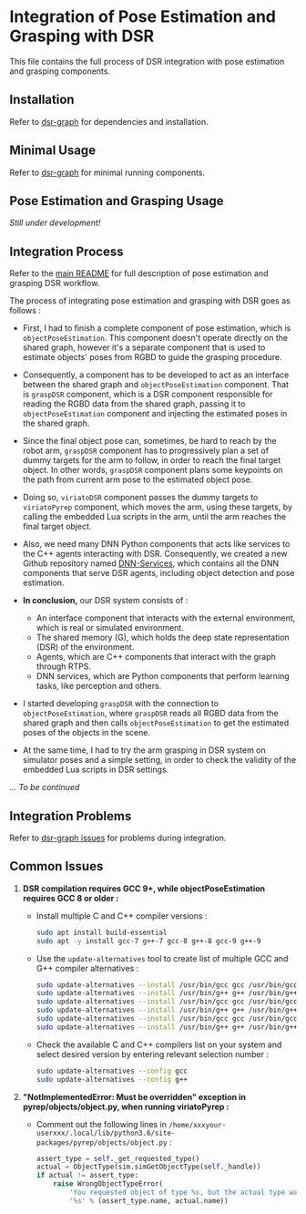 # Integration of Pose Estimation and Grasping with DSR

This file contains the full process of DSR integration with pose estimation and grasping components.

## Installation

Refer to [dsr-graph](https://github.com/robocomp/dsr-graph/#Dependencies-and-Installation) for dependencies and installation.

## Minimal Usage

Refer to [dsr-graph](https://github.com/robocomp/dsr-graph/#Basic-use-case) for minimal running components.

## Pose Estimation and Grasping Usage

_Still under development!_

## Integration Process

Refer to the [main README](https://github.com/robocomp/grasping/#System-Overview) for full description of pose estimation and grasping DSR workflow.

The process of integrating pose estimation and grasping with DSR goes as follows :

-   First, I had to finish a complete component of pose estimation, which is `objectPoseEstimation`. This component doesn't operate directly on the shared graph, however it's a separate component that is used to estimate objects' poses from RGBD to guide the grasping procedure.

-   Consequently, a component has to be developed to act as an interface between the shared graph and `objectPoseEstimation` component. That is `graspDSR` component, which is a DSR component responsible for reading the RGBD data from the shared graph, passing it to `objectPoseEstimation` component and injecting the estimated poses in the shared graph.

-   Since the final object pose can, sometimes, be hard to reach by the robot arm, `graspDSR` component has to progressively plan a set of dummy targets for the arm to follow, in order to reach the final target object. In other words, `graspDSR` component plans some keypoints on the path from current arm pose to the estimated object pose.

-   Doing so, `viriatoDSR` component passes the dummy targets to `viriatoPyrep` component, which moves the arm, using these targets, by calling the embedded Lua scripts in the arm, until the arm reaches the final target object.

-   Also, we need many DNN Python components that acts like services to the C++ agents interacting with DSR. Consequently, we created a new Github repository named [DNN-Services](https://github.com/robocomp/DNN-Services), which contains all the DNN components that serve DSR agents, including object detection and pose estimation.

-   __In conclusion,__ our DSR system consists of :
    -   An interface component that interacts with the external environment, which is real or simulated environment.
    -   The shared memory (G), which holds the deep state representation (DSR) of the environment.
    -   Agents, which are C++ components that interact with the graph through RTPS.
    -   DNN services, which are Python components that perform learning tasks, like perception and others.

-   I started developing `graspDSR` with the connection to `objectPoseEstimation`, where `graspDSR` reads all RGBD data from the shared graph and then calls `objectPoseEstimation` to get the estimated poses of the objects in the scene.

-   At the same time, I had to try the arm grasping in DSR system on simulator poses and a simple setting, in order to check the validity of the embedded Lua scripts in DSR settings.

_... To be continued_

## Integration Problems

Refer to [dsr-graph issues](https://github.com/robocomp/dsr-graph/issues?q=is%3Aissue+author%3ADarkGeekMS) for problems during integration.

## Common Issues

1)  __DSR compilation requires GCC 9+, while objectPoseEstimation requires GCC 8 or older :__
    -   Install multiple C and C++ compiler versions :
        ```bash
        sudo apt install build-essential
        sudo apt -y install gcc-7 g++-7 gcc-8 g++-8 gcc-9 g++-9
        ```
    -   Use the `update-alternatives` tool to create list of multiple GCC and G++ compiler alternatives :
        ```bash
        sudo update-alternatives --install /usr/bin/gcc gcc /usr/bin/gcc-7 7
        sudo update-alternatives --install /usr/bin/g++ g++ /usr/bin/g++-7 7
        sudo update-alternatives --install /usr/bin/gcc gcc /usr/bin/gcc-8 8
        sudo update-alternatives --install /usr/bin/g++ g++ /usr/bin/g++-8 8
        sudo update-alternatives --install /usr/bin/gcc gcc /usr/bin/gcc-9 9
        sudo update-alternatives --install /usr/bin/g++ g++ /usr/bin/g++-9 9
        ```
    -   Check the available C and C++ compilers list on your system and select desired version by entering relevant selection number :
        ```bash
        sudo update-alternatives --config gcc
        sudo update-alternatives --config g++
        ```

2)  __"NotImplementedError: Must be overridden" exception in pyrep/objects/object.py, when running viriatoPyrep :__
    -   Comment out the following lines in `/home/xxxyour-userxxx/.local/lib/python3.6/site-packages/pyrep/objects/object.py` :
        ```python
        assert_type = self._get_requested_type()
        actual = ObjectType(sim.simGetObjectType(self._handle))
        if actual != assert_type:
            raise WrongObjectTypeError(
                'You requested object of type %s, but the actual type was '
                '%s' % (assert_type.name, actual.name))
        ```
